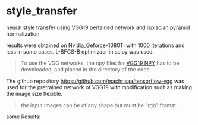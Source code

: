 # style_transfer
neural style transfer using VGG19 pertained network and laplacian pyramid normalization

results were obtained on Nvidia_Geforce-1080Ti with 1000 iterations and less in some cases.
L-BFGS-B optimizaer in scipy was used.

>To use the VGG networks, the npy files for [VGG19 NPY](https://mega.nz/#!xZ8glS6J!MAnE91ND_WyfZ_8mvkuSa2YcA7q-1ehfSm-Q1fxOvvs) has to be downloaded, and placed in the directory of the code.

The github repository https://github.com/machrisaa/tensorflow-vgg was used for the pretrained network of VGG19 with modification such as making the image size flexible.

>the input images can be of any shape but must be "rgb" format.

some Results:
